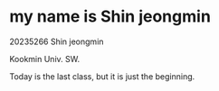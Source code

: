 # my name is Shin jeongmin
20235266 	Shin jeongmin


Kookmin Univ. SW.


Today is the last class, but it is just the beginning.
